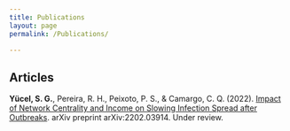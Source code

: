 ```yaml
---
title: Publications
layout: page
permalink: /Publications/

---
```

## Articles

**Yücel, S. G.**, Pereira, R. H., Peixoto, P. S., & Camargo, C. Q. (2022). [Impact of Network Centrality and Income on Slowing Infection Spread after Outbreaks](https://arxiv.org/abs/2202.03914). arXiv preprint arXiv:2202.03914. Under review.


<br/>

